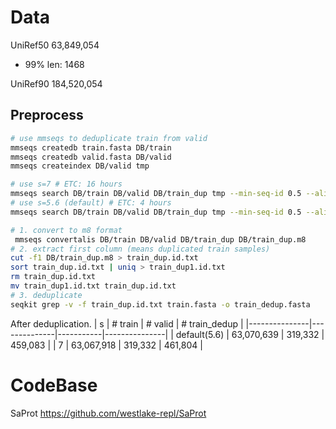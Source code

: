 # Data

UniRef50 63,849,054 

* 99% len: 1468

UniRef90 184,520,054

## Preprocess

```bash
# use mmseqs to deduplicate train from valid
mmseqs createdb train.fasta DB/train
mmseqs createdb valid.fasta DB/valid
mmseqs createindex DB/valid tmp

# use s=7 # ETC: 16 hours
mmseqs search DB/train DB/valid DB/train_dup tmp --min-seq-id 0.5 --alignment-mode 3 -s 7 --max-seqs 300  -c 0.8 --cov-mode 0
# use s=5.6 (default) # ETC: 4 hours
mmseqs search DB/train DB/valid DB/train_dup tmp --min-seq-id 0.5 --alignment-mode 3 --max-seqs 300 -c 0.8 --cov-mode 0

# 1. convert to m8 format
 mmseqs convertalis DB/train DB/valid DB/train_dup DB/train_dup.m8
# 2. extract first column (means duplicated train samples)
cut -f1 DB/train_dup.m8 > train_dup.id.txt
sort train_dup.id.txt | uniq > train_dup1.id.txt
rm train_dup.id.txt
mv train_dup1.id.txt train_dup.id.txt
# 3. deduplicate
seqkit grep -v -f train_dup.id.txt train.fasta -o train_dedup.fasta
```

After deduplication.
| s             | # train      | # valid   | # train_dedup |
|---------------|--------------|-----------|---------------|
| default(5.6)  | 63,070,639   | 319,332   | 459,083       |
| 7             | 63,067,918   | 319,332   | 461,804       |

# CodeBase
SaProt https://github.com/westlake-repl/SaProt